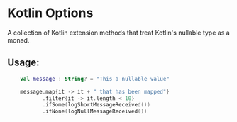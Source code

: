 # Kotlin Options

A collection of Kotlin extension methods that treat Kotlin's nullable type as
a monad.


## Usage:

``` Kotlin
    val message : String? = "This a nullable value"

    message.map{it -> it + " that has been mapped"}
           .filter{it -> it.length < 10}
           .ifSome(logShortMessageReceived())
           .ifNone(logNullMessageReceived())
```



